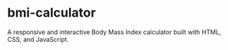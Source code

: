 # bmi-calculator
A responsive and interactive Body Mass Index calculator built with HTML, CSS, and JavaScript.
